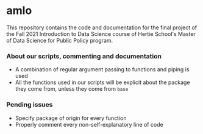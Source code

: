 # amlo
This repository contains the code and documentation for the final project of the Fall 2021 Introduction to Data Science course of Hertie School's Master of Data Science for Public Policy program.


### About our scripts, commenting and documentation
- A combination of regular argument passing to functions and piping is used
- All the functions used in our scripts will be explicit about the package they come from, unless they come from `base`

### Pending issues
- Specify package of origin for every function
- Properly comment every non-self-explanatory line of code
